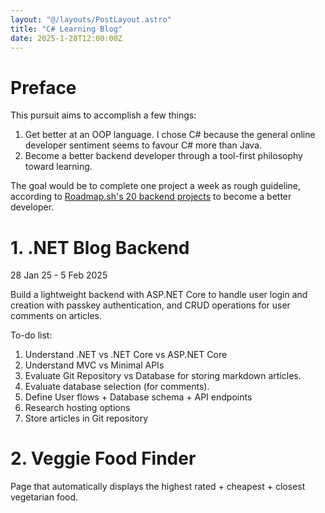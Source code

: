 ```yaml
---
layout: "@/layouts/PostLayout.astro"
title: "C# Learning Blog"
date: 2025-1-28T12:00:00Z
---
```


# Preface

This pursuit aims to accomplish a few things:

1. Get better at an OOP language. I chose C# because the general online
developer sentiment seems to favour C# more than Java. 
2. Become a better backend developer through a tool-first philosophy toward
learning.

The goal would be to complete one project a week as rough guideline, according
to [Roadmap.sh's 20 backend projects](https://roadmap.sh/backend/project-ideas)
to become a better developer.

# 1. .NET Blog Backend
28 Jan 25 - 5 Feb 2025

Build a lightweight backend with ASP.NET Core to handle user login and creation
with passkey authentication, and CRUD operations for user comments on articles.

To-do list: 

1. Understand .NET vs .NET Core vs ASP.NET Core
2. Understand MVC vs Minimal APIs
3. Evaluate Git Repository vs Database for storing markdown articles.
4. Evaluate database selection (for comments).
5. Define User flows + Database schema + API endpoints
6. Research hosting options
7. Store articles in Git repository

# 2. Veggie Food Finder

Page that automatically displays the highest rated + cheapest + closest vegetarian food.